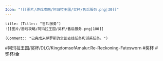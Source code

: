 ```yaml
---
Icon: "![[图片/游戏攻略/阿玛拉王国/奖杯/售后服务.png|30]]"
---
```

```ad-common-gold-trophy
title: (Title:: "售后服务")
![[图片/游戏攻略/阿玛拉王国/奖杯/售后服务.png|100]]

(Comment:: "已完成米萨罗斯的全部支线任务和派系任务。")
```

#阿玛拉王国/奖杯/DLC/KingdomsofAmalur:Re-Reckoning-Fatesworn #奖杯 #奖杯/金
